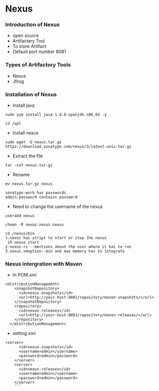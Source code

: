 
# Nexus
### Introduction of Nexus
- open source
- Artifactary Tool
- To store Artifact
- Default port number 8081

### Types of Artifactory Tools
- Nexus
- Jfrog

### Installation of Nexus
- Install java
```
sudo yum install java-1.8.0-openjdk.x86_64 -y
```

```
cd /opt
```
- Install nexus
```
sudo wget -O nexus.tar.gz https://download.sonatype.com/nexus/3/latest-unix.tar.gz
```
- Extract the file
```
tar -xvf nexus.tar.gz
```
- Rename
```
mv nexus.tar.gz nexus
```
```
sonatype-work has passwords
admin.password contains password
```
- Need to change the username of the nexus
```
useradd nexus
```
```
chown -R nexus:nexus nexus
```
```
cd /nexus/bin
1.nexus has stript to start or stop the nexus
 sh nexus start
2.nexus.rc --mentions about the user where it has to run 
3.nexus.vmoption--min and max memory has to integrate
```
### Nexus intergration with Maven
- In POM.xml
```
<distributionManagement>
    <snapshotRepository>
      <id>nexus-snapshots</id>
      <url>http://your-host:8081/repository/maven-snapshots/</url>
    </snapshotRepository>
    <repository>
      <id>nexus-releases</id>
      <url>http://your-host:8081/repository/maven-releases/</url>
    </repository>
  </distributionManagement>
  ```
  - setting.xml
```
<server>
      <id>nexus-snapshots</id>
      <username>admin</username>
      <password>admin</password>
    </server>
    <server>
      <id>nexus-releases</id>
      <username>admin</username>
      <password>admin</password>
    </server>
    ```

